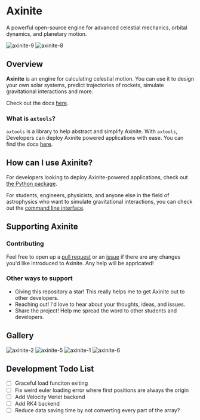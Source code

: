 # Axinite
A powerful open-source engine for advanced celestial mechanics, orbital dynamics, and planetary motion.

![axinite-9](https://github.com/user-attachments/assets/8e07f586-3eda-439f-ab1c-8875da6b9e5a)
![axinite-8](https://github.com/user-attachments/assets/e39cafc8-7670-4a9d-a0c8-c95682641a95)

## Overview
**Axinite** is an engine for calculating celestial motion. 
You can use it to design your own solar systems, predict trajectories of rockets, simulate gravitational interactions and more.

Check out the docs [here](https://jewels86.gitbook.io/axinite/axinite/getting-started).
### What is `axtools`?
`axtools` is a library to help abstract and simplify Axinite. With `axtools`, Developers can deploy Axinite powered applications with ease. 
You can find the docs [here](https://jewels86.gitbook.io/axinite/axtools/quickstart).

## How can I use Axinite?
For developers looking to deploy Axinite-powered applications, check out [the Python package](https://pypi.org/project/axinite/).

For students, engineers, physicists, and anyone else in the field of astrophysics who want to simulate gravitational interactions, you can check out the [command line interface](https://github.com/jewels86/axcli).
## Supporting Axinite
### Contributing
Feel free to open up a [pull request](https://github.com/jewels86/Axinite/pulls) or an [issue](https://github.com/jewels86/Axinite/issues) if there are any changes you'd like introduced to Axinite.
Any help will be appricated!
### Other ways to support
- Giving this repository a star! This really helps me to get Axinite out to other developers.
- Reaching out! I'd love to hear about your thoughts, ideas, and issues.
- Share the project! Help me spread the word to other students and developers.

## Gallery
![axinite-2](https://github.com/user-attachments/assets/2e952d41-5585-484d-bc3b-05c92aeefe2d)
![axinite-5](https://github.com/user-attachments/assets/c16db758-2ad2-47d8-9f1d-190727f9e881)
![axinite-1](https://github.com/user-attachments/assets/bcd7bc7e-627e-44e5-bfc6-d2ddd787a208)
![axinite-6](https://github.com/user-attachments/assets/9f2b21b8-e90d-4c5b-9cde-027dfb0ee704)

## Development Todo List
- [ ] Graceful load funciton exiting
- [ ] Fix weird euler loading error where first positions are always the origin
- [ ] Add Velocity Verlet backend
- [ ] Add RK4 backend
- [ ] Reduce data saving time by not converting every part of the array?
